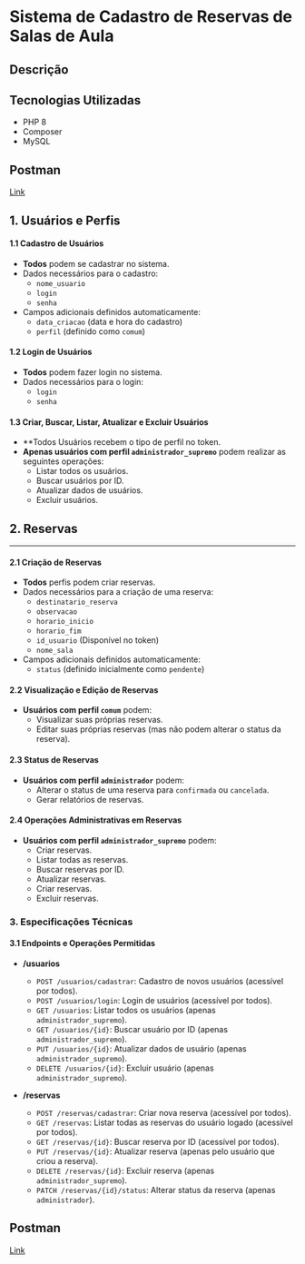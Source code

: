 # Sistema de Cadastro de Reservas de Salas de Aula

## Descrição

## Tecnologias Utilizadas
- PHP 8
- Composer
- MySQL

## Postman
[Link](https://app.getpostman.com/join-team?invite_code=ceade3ccca6aafd05e148e412b8f5bef&target_code=f1ec94e150877067728285b121169ad1)

## 1. Usuários e Perfis

#### 1.1 Cadastro de Usuários

- **Todos** podem se cadastrar no sistema.
- Dados necessários para o cadastro:
  - `nome_usuario`
  - `login`
  - `senha`
- Campos adicionais definidos automaticamente:
  - `data_criacao` (data e hora do cadastro)
  - `perfil` (definido como `comum`)

#### 1.2 Login de Usuários

- **Todos** podem fazer login no sistema.
- Dados necessários para o login:
  - `login`
  - `senha`

#### 1.3 Criar, Buscar, Listar, Atualizar e Excluir Usuários
- **Todos Usuários recebem o tipo de perfil no token.
- **Apenas usuários com perfil `administrador_supremo`** podem realizar as seguintes operações:
  - Listar todos os usuários.
  - Buscar usuários por ID.
  - Atualizar dados de usuários.
  - Excluir usuários.

## 2. Reservas

-----------------------------------

#### 2.1 Criação de Reservas

- **Todos** perfis podem criar reservas.
- Dados necessários para a criação de uma reserva:
  - `destinatario_reserva`
  - `observacao`
  - `horario_inicio`
  - `horario_fim`
  - `id_usuario` (Disponível no token)
  - `nome_sala`
- Campos adicionais definidos automaticamente:
  - `status` (definido inicialmente como `pendente`)

#### 2.2 Visualização e Edição de Reservas

- **Usuários com perfil `comum`** podem:
  - Visualizar suas próprias reservas.
  - Editar suas próprias reservas (mas não podem alterar o status da reserva).

#### 2.3 Status de Reservas

- **Usuários com perfil `administrador`** podem:
  - Alterar o status de uma reserva para `confirmada` ou `cancelada`.
  - Gerar relatórios de reservas.

#### 2.4 Operações Administrativas em Reservas

- **Usuários com perfil `administrador_supremo`** podem:
  - Criar reservas.
  - Listar todas as reservas.
  - Buscar reservas por ID.
  - Atualizar reservas.
  - Criar reservas.
  - Excluir reservas.

### 3. Especificações Técnicas

#### 3.1 Endpoints e Operações Permitidas

- **/usuarios**
  - `POST /usuarios/cadastrar`: Cadastro de novos usuários (acessível por todos).
  - `POST /usuarios/login`: Login de usuários (acessível por todos).
  - `GET /usuarios`: Listar todos os usuários (apenas `administrador_supremo`).
  - `GET /usuarios/{id}`: Buscar usuário por ID (apenas `administrador_supremo`).
  - `PUT /usuarios/{id}`: Atualizar dados de usuário (apenas `administrador_supremo`).
  - `DELETE /usuarios/{id}`: Excluir usuário (apenas `administrador_supremo`).

- **/reservas**
  - `POST /reservas/cadastrar`: Criar nova reserva (acessível por todos).
  - `GET /reservas`: Listar todas as reservas do usuário logado (acessível por todos).
  - `GET /reservas/{id}`: Buscar reserva por ID (acessível por todos).
  - `PUT /reservas/{id}`: Atualizar reserva (apenas pelo usuário que criou a reserva).
  - `DELETE /reservas/{id}`: Excluir reserva (apenas `administrador_supremo`).
  - `PATCH /reservas/{id}/status`: Alterar status da reserva (apenas `administrador`).
 
## Postman
[Link](https://app.getpostman.com/join-team?invite_code=ceade3ccca6aafd05e148e412b8f5bef&target_code=f1ec94e150877067728285b121169ad1)

